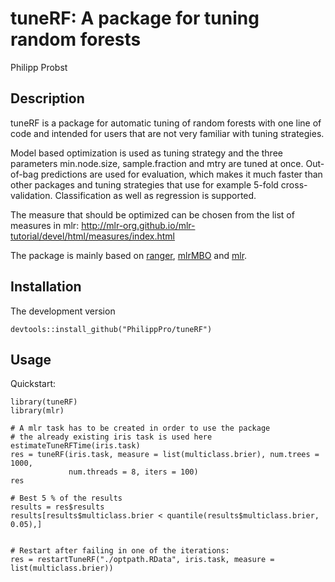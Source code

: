 
# tuneRF: A package for tuning random forests

Philipp Probst

## Description
tuneRF is a package for automatic tuning of random forests with one line of code and intended for users that are not very familiar with tuning strategies. 

Model based optimization is used as tuning strategy and the three parameters min.node.size, sample.fraction and mtry are tuned at once. Out-of-bag predictions are used for evaluation, which makes it much faster than other packages and tuning strategies that use for example 5-fold cross-validation. Classification as well as regression is supported. 

The measure that should be optimized can be chosen from the list of measures in mlr: http://mlr-org.github.io/mlr-tutorial/devel/html/measures/index.html

The package is mainly based on [ranger](https://github.com/imbs-hl/ranger), [mlrMBO](http://mlr-org.github.io/mlrMBO/) and [mlr](https://github.com/mlr-org/mlr/#-machine-learning-in-r). 

## Installation
The development version

    
    devtools::install_github("PhilippPro/tuneRF")
    
    
## Usage
Quickstart:

    library(tuneRF)
    library(mlr)

    # A mlr task has to be created in order to use the package
    # the already existing iris task is used here
    estimateTuneRFTime(iris.task)
    res = tuneRF(iris.task, measure = list(multiclass.brier), num.trees = 1000, 
                 num.threads = 8, iters = 100)
    res

    # Best 5 % of the results
    results = res$results
    results[results$multiclass.brier < quantile(results$multiclass.brier, 0.05),]


    # Restart after failing in one of the iterations:
    res = restartTuneRF("./optpath.RData", iris.task, measure = list(multiclass.brier))
